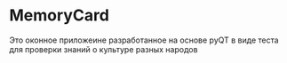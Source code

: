 # MemoryCard

Это оконное приложеине разработанное на основе pyQT в виде теста для проверки знаний о культуре разных народов
